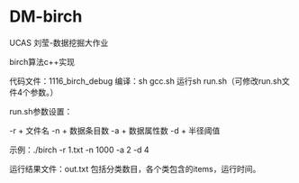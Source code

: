 # DM-birch

UCAS 刘莹-数据挖掘大作业 

birch算法c++实现

代码文件：1116_birch_debug  编译：sh gcc.sh   运行sh run.sh（可修改run.sh文件4个参数。）

run.sh参数设置：

-r + 文件名  -n + 数据条目数  -a + 数据属性数 -d + 半径阈值

示例：./birch -r 1.txt -n 1000 -a 2 -d 4

运行结果文件：out.txt 包括分类数目，各个类包含的items，运行时间。
